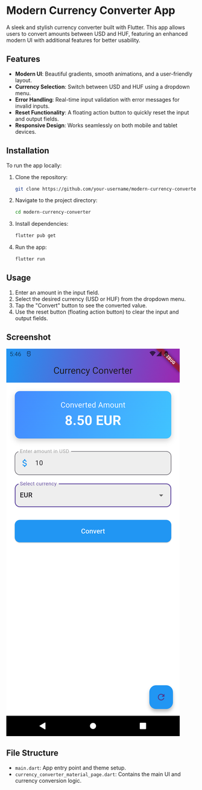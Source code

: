 # Modern Currency Converter App

A sleek and stylish currency converter built with Flutter. This app allows users to convert amounts between USD and HUF, featuring an enhanced modern UI with additional features for better usability.

## Features

- **Modern UI**: Beautiful gradients, smooth animations, and a user-friendly layout.
- **Currency Selection**: Switch between USD and HUF using a dropdown menu.
- **Error Handling**: Real-time input validation with error messages for invalid inputs.
- **Reset Functionality**: A floating action button to quickly reset the input and output fields.
- **Responsive Design**: Works seamlessly on both mobile and tablet devices.

## Installation

To run the app locally:

1. Clone the repository:

    ```bash
    git clone https://github.com/your-username/modern-currency-converter.git
    ```

2. Navigate to the project directory:

    ```bash
    cd modern-currency-converter
    ```

3. Install dependencies:

    ```bash
    flutter pub get
    ```

4. Run the app:

    ```bash
    flutter run
    ```

## Usage

1. Enter an amount in the input field.
2. Select the desired currency (USD or HUF) from the dropdown menu.
3. Tap the "Convert" button to see the converted value.
4. Use the reset button (floating action button) to clear the input and output fields.

## Screenshot

![Modern Currency Converter Screenshot](Screenshot_1734543982.png)

## File Structure

- `main.dart`: App entry point and theme setup.
- `currency_converter_material_page.dart`: Contains the main UI and currency conversion logic.
